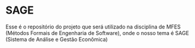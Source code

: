 # SAGE
Esse é o repositório do projeto que será utilizado na disciplina de MFES (Métodos Formais de Engenharia de Software), onde o nosso tema é SAGE (Sistema de Análise e Gestão Econômica)

